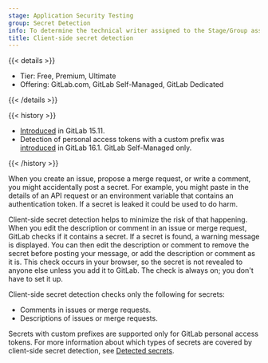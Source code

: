 ```yaml
---
stage: Application Security Testing
group: Secret Detection
info: To determine the technical writer assigned to the Stage/Group associated with this page, see https://handbook.gitlab.com/handbook/product/ux/technical-writing/#assignments
title: Client-side secret detection
---
```


{{< details >}}

- Tier: Free, Premium, Ultimate
- Offering: GitLab.com, GitLab Self-Managed, GitLab Dedicated

{{< /details >}}

{{< history >}}

- [Introduced](https://gitlab.com/gitlab-org/gitlab/-/issues/368434) in GitLab 15.11.
- Detection of personal access tokens with a custom prefix was [introduced](https://gitlab.com/gitlab-org/gitlab/-/issues/411146) in GitLab 16.1. GitLab Self-Managed only.

{{< /history >}}

When you create an issue, propose a merge request, or write a comment, you might accidentally post a
secret. For example, you might paste in the details of an API request or an environment variable
that contains an authentication token. If a secret is leaked it could be used to do harm.

Client-side secret detection helps to minimize the risk of that happening. When you edit the
description or comment in an issue or merge request, GitLab checks if it contains a secret. If a
secret is found, a warning message is displayed. You can then edit the description or comment to
remove the secret before posting your message, or add the description or comment as it is. This
check occurs in your browser, so the secret is not revealed to anyone else unless you add it to
GitLab. The check is always on; you don't have to set it up.

Client-side secret detection checks only the following for secrets:

- Comments in issues or merge requests.
- Descriptions of issues or merge requests.

Secrets with custom prefixes are supported only for GitLab personal access tokens.
For more information about which types of secrets are covered by client-side secret detection, see
[Detected secrets](../detected_secrets.md).

